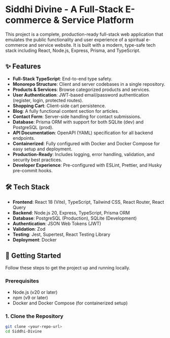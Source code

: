 # Siddhi Divine - A Full-Stack E-commerce & Service Platform

This project is a complete, production-ready full-stack web application that emulates the public functionality and user experience of a spiritual e-commerce and service website. It is built with a modern, type-safe tech stack including React, Node.js, Express, Prisma, and TypeScript.



## ✨ Features

-   **Full-Stack TypeScript**: End-to-end type safety.
-   **Monorepo Structure**: Client and server codebases in a single repository.
-   **Products & Services**: Browse categorized products and services.
-   **User Authentication**: JWT-based email/password authentication (register, login, protected routes).
-   **Shopping Cart**: Client-side cart persistence.
-   **Blog**: A fully functional content section for articles.
-   **Contact Form**: Server-side handling for contact submissions.
-   **Database**: Prisma ORM with support for both SQLite (dev) and PostgreSQL (prod).
-   **API Documentation**: OpenAPI (YAML) specification for all backend endpoints.
-   **Containerized**: Fully configured with Docker and Docker Compose for easy setup and deployment.
-   **Production-Ready**: Includes logging, error handling, validation, and security best practices.
-   **Developer Experience**: Pre-configured with ESLint, Prettier, and Husky pre-commit hooks.

## 🛠️ Tech Stack

-   **Frontend**: React 18 (Vite), TypeScript, Tailwind CSS, React Router, React Query
-   **Backend**: Node.js 20, Express, TypeScript, Prisma ORM
-   **Database**: PostgreSQL (Production), SQLite (Development)
-   **Authentication**: JSON Web Tokens (JWT)
-   **Validation**: Zod
-   **Testing**: Jest, Supertest, React Testing Library
-   **Deployment**: Docker

## 🚀 Getting Started

Follow these steps to get the project up and running locally.

### Prerequisites

-   Node.js (v20 or later)
-   npm (v9 or later)
-   Docker and Docker Compose (for containerized setup)

### 1. Clone the Repository

```bash
git clone <your-repo-url>
cd Siddhi-Divine